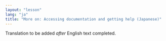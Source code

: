 ```yaml
---
layout: "lesson"
lang: "ja"
title: "More on: Accessing documentation and getting help (Japanese)"
---
```

Translation to be added _after_ English text completed.
